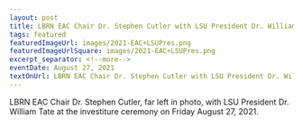 ```yaml
--- 
layout: post
title: LBRN EAC Chair Dr. Stephen Cutler with LSU President Dr. William Tate
tags: featured
featuredImageUrl: images/2021-EAC+LSUPres.png
featuredImageUrlSquare: images/2021-EAC+LSUPres.png
excerpt_separator: <!--more-->
eventDate: August 27, 2021
textOnUrl: LBRN EAC Chair Dr. Stephen Cutler with LSU President Dr. William Tate at the investiture ceremony
--- 
```

LBRN EAC Chair Dr. Stephen Cutler, far left in photo, with LSU President Dr. William Tate at the investiture ceremony on Friday August 27, 2021.<!--more-->


